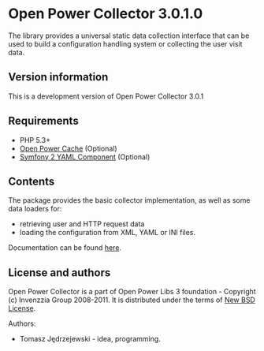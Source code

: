 Open Power Collector 3.0.1.0
=============================

The library provides a universal static data collection interface that can
be used to build a configuration handling system or collecting the user
visit data.

Version information
-------------------

This is a development version of Open Power Collector 3.0.1

Requirements
------------

+ PHP 5.3+
+ [Open Power Cache](http://www.github.com/OPL/opl3-cache) (Optional)
+ [Symfony 2 YAML Component](http://www.symfony-reloaded.org) (Optional)

Contents
--------

The package provides the basic collector implementation, as well as some
data loaders for:

* retrieving user and HTTP request data
* loading the configuration from XML, YAML or INI files.

Documentation can be found [here](http://static.invenzzia.org/docs/opl/3_0/book/en/collector.html).

License and authors
-------------------

Open Power Collector is a part of Open Power Libs 3 foundation - Copyright (c) Invenzzia
Group 2008-2011. It is distributed under the terms of [New BSD License](http://www.invenzzia.org/license/new-bsd).

Authors:

+ Tomasz Jędrzejewski - idea, programming.